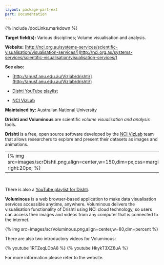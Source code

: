 ```yaml
---
layout: package-part-ext
part: Documentation
---
```

{% include /docLinks.markdown %}

**Target field(s):** Various disciplines; Volume visualisation and analysis. 

**Website:** [http://nci.org.au/systems-services/scientific-visualisation/visualisation-services/](http://nci.org.au/systems-services/scientific-visualisation/visualisation-services/)

**See also:** 

* [http://anusf.anu.edu.au/Vizlab/drishti/](http://anusf.anu.edu.au/Vizlab/drishti/) 

* [Dishti YouTube playlist](https://www.youtube.com/playlist?list=PLlf0kdl6dSPopkxgSNafjQXL_v2sV12DZ)

* [NCI VizLab](http://nci.org.au/virtual-laboratories/scientific-visualisation/) 

**Maintained by:** Australian National University

**Drishti and Voluminous** are scientific *volume visualisation and analysis* tools. 

**Drishti** is a free, open source software developed by the [NCI VizLab](http://nci.org.au/virtual-laboratories/scientific-visualisation/) team that allows researchers to explore and present their datasets as images and animations.


<table align="center">
<tr>
<td>
{% img src=images/scrDishti.png,align=center,w=150,dim=px,css=margin-right:20px; %}
</td><td>
{% img src=images/scrDishti2.png,align=center,w=150,dim=px %}
</td></tr>
</table>
<br/>

There is also a [YouTube playlist for Dishti](https://www.youtube.com/playlist?list=PLlf0kdl6dSPopkxgSNafjQXL_v2sV12DZ).

**Voluminous** is a web browser-based application to make data visualisation services accessible anytime, anywhere.
Voluminous delivers the visualisation functionality of Drishti using NCI cloud technology, so users can access their images and videos from any computer that is connected to the internet.

{% img src=images/scrVoluminous.png,align=center,w=80,dim=percent %}


There are also two introductory videos for Voluminous:

{% youtube 1RTZeqLDbA8 %}
{% youtube HkykT3XZ8uA %}

For more information please refer to the website.
